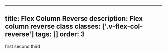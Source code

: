 <!--
 *              Copyright (c) 2025 Visa, Inc.
 *
 * Licensed under the Apache License, Version 2.0 (the "License");
 * you may not use this file except in compliance with the License.
 * You may obtain a copy of the License at
 *
 *         http://www.apache.org/licenses/LICENSE-2.0
 *
 * Unless required by applicable law or agreed to in writing, software
 * distributed under the License is distributed on an "AS IS" BASIS,
 * WITHOUT WARRANTIES OR CONDITIONS OF ANY KIND, either express or implied.
 * See the License for the specific language governing permissions and
 * limitations under the License.
 *
 -->
---
title: Flex Column Reverse
description: Flex column reverse class 
classes: ['.v-flex-col-reverse']
tags: []
order: 3
---

<div class="v-flex v-flex-col-reverse v-gap-4">
  <span>
    first
  </span>
  <span>
    second
  </span>
  <span>
    third
  </span>
</div>
